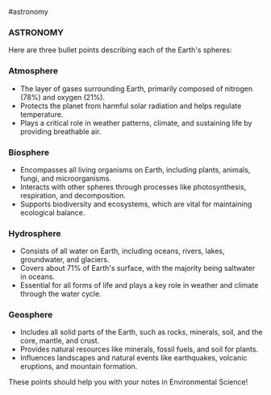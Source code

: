 #astronomy 

### ASTRONOMY

Here are three bullet points describing each of the Earth's spheres:

### Atmosphere
- The layer of gases surrounding Earth, primarily composed of nitrogen (78%) and oxygen (21%).
- Protects the planet from harmful solar radiation and helps regulate temperature.
- Plays a critical role in weather patterns, climate, and sustaining life by providing breathable air.

### Biosphere
- Encompasses all living organisms on Earth, including plants, animals, fungi, and microorganisms.
- Interacts with other spheres through processes like photosynthesis, respiration, and decomposition.
- Supports biodiversity and ecosystems, which are vital for maintaining ecological balance.

### Hydrosphere
- Consists of all water on Earth, including oceans, rivers, lakes, groundwater, and glaciers.
- Covers about 71% of Earth's surface, with the majority being saltwater in oceans.
- Essential for all forms of life and plays a key role in weather and climate through the water cycle.

### Geosphere
- Includes all solid parts of the Earth, such as rocks, minerals, soil, and the core, mantle, and crust.
- Provides natural resources like minerals, fossil fuels, and soil for plants.
- Influences landscapes and natural events like earthquakes, volcanic eruptions, and mountain formation.

These points should help you with your notes in Environmental Science!